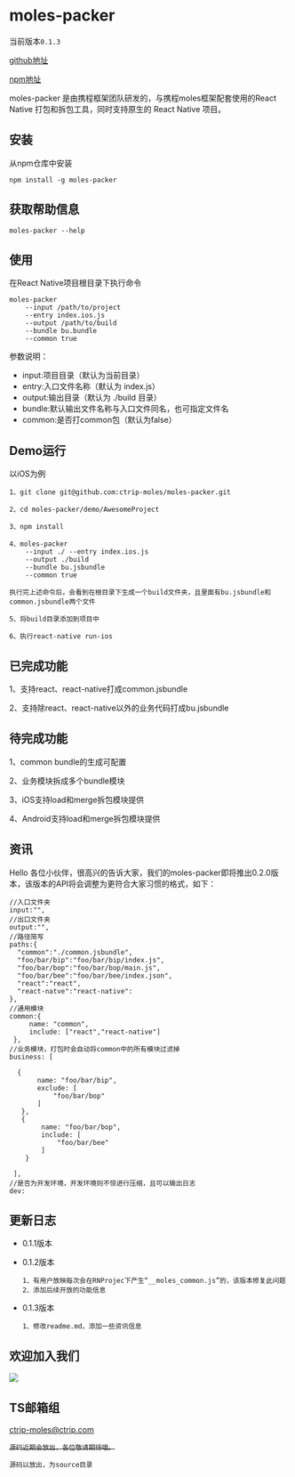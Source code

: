 # moles-packer

当前版本`0.1.3`

[github地址](https://github.com/ctripcorp/moles-packer/)

[npm地址](https://www.npmjs.com/package/moles-packer)


moles-packer 是由携程框架团队研发的，与携程moles框架配套使用的React Native 打包和拆包工具，同时支持原生的 React Native 项目。

## 安装

从npm仓库中安装

```
npm install -g moles-packer
```

## 获取帮助信息

```
moles-packer --help

```

##	使用

在React Native项目根目录下执行命令

```
moles-packer
	--input /path/to/project
	--entry index.ios.js
	--output /path/to/build
	--bundle bu.bundle
	--common true
```
参数说明：

+	input:项目目录（默认为当前目录）
+	entry:入口文件名称（默认为 index.js）
+	output:输出目录（默认为 ./build 目录）
+	bundle:默认输出文件名称与入口文件同名，也可指定文件名
+	common:是否打common包（默认为false）

## Demo运行

以iOS为例

```
1、git clone git@github.com:ctrip-moles/moles-packer.git

2、cd moles-packer/demo/AwesomeProject

3、npm install

4、moles-packer
	--input ./ --entry index.ios.js
	--output ./build
	--bundle bu.jsbundle
	--common true

执行完上述命令后，会看到在根目录下生成一个build文件夹，且里面有bu.jsbundle和common.jsbundle两个文件

5、将build目录添加到项目中

6、执行react-native run-ios

```

## 已完成功能

1、支持react、react-native打成common.jsbundle

2、支持除react、react-native以外的业务代码打成bu.jsbundle

## 待完成功能

1、common bundle的生成可配置

2、业务模块拆成多个bundle模块

3、iOS支持load和merge拆包模块提供

4、Android支持load和merge拆包模块提供


## 资讯

Hello 各位小伙伴，很高兴的告诉大家，我们的moles-packer即将推出0.2.0版本，该版本的API将会调整为更符合大家习惯的格式，如下：

```
//入口文件夹
input:"",
//出口文件夹
output:"",
//路径简写
paths:{
  "common":"./common.jsbundle",
  "foo/bar/bip":"foo/bar/bip/index.js",
  "foo/bar/bop":"foo/bar/bop/main.js",
  "foo/bar/bee":"foo/bar/bee/index.json",
  "react":"react",
  "react-natve":"react-native":
},
//通用模块
common:{
     name: "common",
     include: ["react","react-native"]
 },
//业务模块，打包时会自动将common中的所有模块过滤掉
business: [

  {
       name: "foo/bar/bip",
       exclude: [
           "foo/bar/bop"
       ]
   },
   {
        name: "foo/bar/bop",
        include: [
            "foo/bar/bee"
        ]
    }

 ],
//是否为开发环境，开发环境则不惊进行压缩，且可以输出日志
dev:
```
## 更新日志

+	0.1.1版本

+	0.1.2版本

		1、有用户放映每次会在RNProjec下产生“__moles_common.js”的，该版本修复此问题
		2、添加后续开放的功能信息


+	0.1.3版本

		1、修改readme.md，添加一些资讯信息





## 欢迎加入我们

![](https://github.com/ctripcorp/moles-packer/raw/master/qrcode.jpg)

## TS邮箱组

<ctrip-moles@ctrip.com>



~~`源码近期会放出，各位敬请期待哦。`~~

`源码以放出，为source目录`
